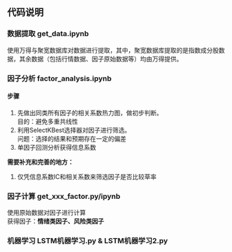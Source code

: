 ## 代码说明


### 数据提取 get_data.ipynb
使用万得与聚宽数据库对数据进行提取，其中，聚宽数据库提取的是指数成分股数据，其余数据（包括行情数据、因子原始数据等）均由万得提供。

### 因子分析 factor_analysis.ipynb

#### 步骤
1. 先做出同类所有因子的相关系数热力图，做初步判断。        
    目的：避免多重共线性        
2. 利用SelectKBest选择器对因子进行筛选。          
    问题：选择的结果和预期存在一定的偏差         
3. 单因子回测分析获得信息系数

**需要补充和完善的地方：**            
1. 仅凭信息系数IC和相关系数来筛选因子是否比较草率

### 因子计算 get_xxx_factor.py/ipynb
使用原始数据对因子进行计算          
获得因子：**情绪类因子、风险类因子**

### 机器学习 LSTM机器学习.py & LSTM机器学习2.py
